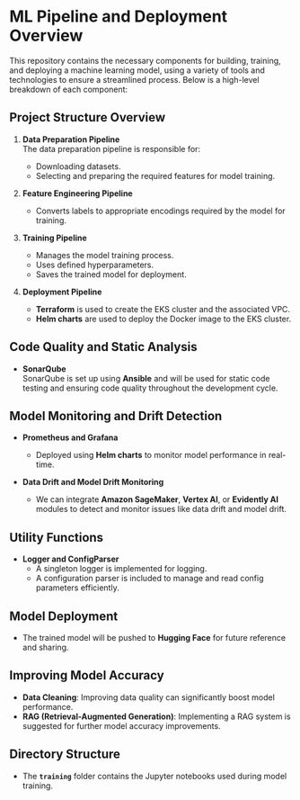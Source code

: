 # ML Pipeline and Deployment Overview

This repository contains the necessary components for building, training, and deploying a machine learning model, using a variety of tools and technologies to ensure a streamlined process. Below is a high-level breakdown of each component:

## Project Structure Overview

1. **Data Preparation Pipeline**  
   The data preparation pipeline is responsible for:
   - Downloading datasets.
   - Selecting and preparing the required features for model training.

2. **Feature Engineering Pipeline**  
   - Converts labels to appropriate encodings required by the model for training.

3. **Training Pipeline**  
   - Manages the model training process.
   - Uses defined hyperparameters.
   - Saves the trained model for deployment.

4. **Deployment Pipeline**  
   - **Terraform** is used to create the EKS cluster and the associated VPC.
   - **Helm charts** are used to deploy the Docker image to the EKS cluster.

## Code Quality and Static Analysis

- **SonarQube**  
  SonarQube is set up using **Ansible** and will be used for static code testing and ensuring code quality throughout the development cycle.

## Model Monitoring and Drift Detection

- **Prometheus and Grafana**  
  - Deployed using **Helm charts** to monitor model performance in real-time.
  
- **Data Drift and Model Drift Monitoring**  
  - We can integrate **Amazon SageMaker**, **Vertex AI**, or **Evidently AI** modules to detect and monitor issues like data drift and model drift.

## Utility Functions

- **Logger and ConfigParser**  
  - A singleton logger is implemented for logging.
  - A configuration parser is included to manage and read config parameters efficiently.

## Model Deployment

- The trained model will be pushed to **Hugging Face** for future reference and sharing.

## Improving Model Accuracy

- **Data Cleaning**: Improving data quality can significantly boost model performance.
- **RAG (Retrieval-Augmented Generation)**: Implementing a RAG system is suggested for further model accuracy improvements.

## Directory Structure

- The **`training`** folder contains the Jupyter notebooks used during model training.
